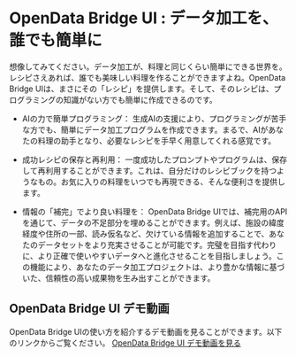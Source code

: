# OpenData Bridge UI :  データ加工を、誰でも簡単に

想像してみてください。データ加工が、料理と同じくらい簡単にできる世界を。レシピさえあれば、誰でも美味しい料理を作ることができますよね。OpenData Bridge UIは、まさにその「レシピ」を提供します。そして、そのレシピは、プログラミングの知識がない方でも簡単に作成できるのです。

- AIの力で簡単プログラミング： 生成AIの支援により、プログラミングが苦手な方でも、簡単にデータ加工プログラムを作成できます。まるで、AIがあなたの料理の助手となり、必要なレシピを手早く用意してくれる感覚です。

- 成功レシピの保存と再利用： 一度成功したプロンプトやプログラムは、保存して再利用することができます。これは、自分だけのレシピブックを持つようなもの。お気に入りの料理をいつでも再現できる、そんな便利さを提供します。

- 情報の「補完」でより良い料理を： OpenData Bridge UIでは、補完用のAPIを通じて、データの不足部分を埋めることができます。例えば、施設の緯度経度や住所の一部、読み仮名など、欠けている情報を追加することで、あなたのデータセットをより充実させることが可能です。完璧を目指す代わりに、より正確で使いやすいデータへと進化させることを目指しましょう。この機能により、あなたのデータ加工プロジェクトは、より豊かな情報に基づいた、信頼性の高い成果物を生み出すことができます。


## OpenData Bridge UI デモ動画
OpenData Bridge UIの使い方を紹介するデモ動画を見ることができます。以下のリンクからご覧ください。
[OpenData Bridge UI デモ動画を見る](https://www.youtube.com/watch?v=JeJejE0zTpw)
